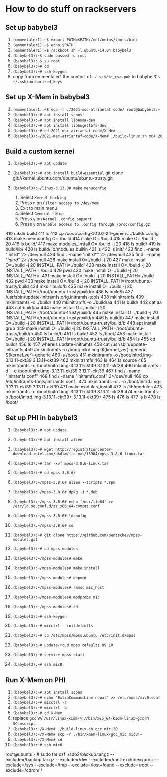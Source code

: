 # How to do stuff on rackservers

## Set up babybel3

1. `(emmentaler1):~$ export PATH=$PATH:/mnt/netos/tools/bin/`
1. `(emmentaler1):~$ echo $PATH`
1. `(emmentaler1):~$ rackboot.sh -l ubuntu-14.04 babybel3`
1. `(babybel3):~$ sudo passwd -d root`
1. `(babybel3):~$ su root`
1. `(babybel3):~# cd`
1. `(babybel3):~# ssh-keygen`
1. copy from emmentaler1 the content of `~/.ssh/id_rsa.pub` to babybel3's `~/.ssh/authorized_keys`


## Set up X-Mem in babybel3

1. `(emmentaler1):~$ scp -r ./2021-msc-atriantaf-code/ root@babybel3:~`
1. `(babybel3):~# apt install scons`
1. `(babybel3):~# apt install libnuma-dev`
1. `(babybel3):~# apt install libhugetlbfs-dev`
1. `(babybel3):~# cd 2021-msc-atriantaf-code/X-Mem`
1. `(babybel3):~/2021-msc-atriantaf-code/X-Mem# ./build-linux.sh x64 20`


## Build a custom kernel

1. `(babybel3):~# apt update`
1. `(babybel3):~# apt install build-essential`
 git clone git://kernel.ubuntu.com/ubuntu/ubuntu-trusty.git

1. `(babybel3):~/linux-3.13.0# make menuconfig`
    1. Select `Kernel hacking`
    1. Press `n` on `Filter access to /dev/mem`
    1. Exit to main menu
    1. Select `General setup`
    1. Press `y` on `Kernel .config support`
    1. Press `y` on `Enable access to .config through /proc/config.gz`

  410  mkdir build
  411  ls
  412  cp /boot/config-3.13.0-24-generic ./build/.config
  413  make menuconfig O=./build
  414  make O=./build
  415  make O=./build -j 20
  416  ls build/
  417  make modules_install O=./build -j 20
  418  ls build/
  419  ls build/lib/
  420  ls build/lib/modules.builtin
  421  ls
  422  ls init/
  423  find . -name "initrd" 2> /dev/null
  424  find . -name "initrd*" 2> /dev/null
  425  find . -name "*initrd*" 2> /dev/null
  426  make install O=./build -j 20
  427  make install O=./build -j 20 INSTALL_PATH=./build/
  428  make install O=./build -j 20 INSTALL_PATH=./build
  429  pwd
  430  make install O=./build -j 20 INSTALL_PATH=.
  431  make install O=./build -j 20 INSTALL_PATH=./build
  432  pwd
  433  make install O=./build -j 20 INSTALL_PATH=/root/ubuntu-trusty/build
  434  mkdir build/b
  435  make install O=./build -j 20 INSTALL_PATH=/root/ubuntu-trusty/build/b
  436  ls build/b
  437  /usr/sbin/update-initramfs.orig.initramfs-tools
  438  mkinitramfs
  439  mkinitramfs  -d ./build/
  440  mkinitramfs  -o ./build/aa
  441  ls build/
  442  cat aa
  443  cat build/aa
  444  make install O=./build -j 20 INSTALL_PATH=/root/ubuntu-trusty/build/
  445  make install O=./build -j 20 INSTALL_PATH=/root/ubuntu-trusty/build/b
  446  ls build/b
  447  make install O=./build -j 20 INSTALL_PATH=/root/ubuntu-trusty/build/b
  448  apt install grub
  449  make install O=./build -j 20 INSTALL_PATH=/root/ubuntu-trusty/build/b
  450  ls build/b
  451  ls build/
  452  ls /boot/
  453  make install O=./build -j 20 INSTALL_PATH=/root/ubuntu-trusty/build/b
  454  ls
  455  cd build/
  456  ls
  457  whereis update-initramfs
  458  cat /usr/sbin/update-initramfs
  459  #mkinitramfs -o /boot/initrd.img-${kernel_ver}-generic ${kernel_ver}-generic
  460  ls /boot/
  461  mkinitramfs -o /boot/initrd.img-3.13.11-ckt39 3.13.11-ckt39
  462  mkinitramfs
  463  ls
  464  ls source
  465  mkinitramfs -o /boot/initrd.img-3.13.11-ckt39 3.13.11-ckt39
  466  mkinitramfs -d . -o /boot/initrd.img-3.13.11-ckt39 3.13.11-ckt39
  467  find / -name "initramfs.conf"
  468  find / -name "initramfs.conf" 2>/dev/null
  469  cp /etc/initramfs-tools/initramfs.conf .
  470  mkinitramfs -d . -o /boot/initrd.img-3.13.11-ckt39 3.13.11-ckt39
  471  make modules_install
  472  ls /lib/modules
  473  mkinitramfs -o /boot/initrd.img-3.13.11-ckt39 3.13.11-ckt39
  474  mkinitramfs -o /boot/initrd.img-3.13.11-ckt39+ 3.13.11-ckt39+
  475  ls
  476  ls
  477  ls b
  478  ls /boot/



## Set up PHI in babybel3

1. `(babybel3):~# apt update`
1. `(babybel3):~# apt install alien`
1. `(babybel3):~# wget http://registrationcenter-download.intel.com/akdlm/irc_nas/15904/mpss-3.8.6-linux.tar`
1. `(babybel3):~# tar -xvf mpss-3.8.6-linux.tar`
1. `(babybel3):~# cd mpss-3.8.6/`
1. `(babybel3):~/mpss-3.8.6# alien --scripts *.rpm`
1. `(babybel3):~/mpss-3.8.6# dpkg -i *.deb`
1. `(babybel3):~/mpss-3.8.6# echo '/usr/lib64' >> /etc/ld.so.conf.d/zz_x86_64-compat.conf`
1. `(babybel3):~/mpss-3.8.6# ldconfig`

1. `(babybel3):~/mpss-3.8.6# cd`
1. `(babybel3):~# git clone https://github.com/pentschev/mpss-modules.git`
1. `(babybel3):~# cd mpss-modules`
1. `(babybel3):~/mpss-modules# make`
1. `(babybel3):~/mpss-modules# make install`
1. `(babybel3):~/mpss-modules# depmod`
1. `(babybel3):~/mpss-modules# rmmod mic_host`
1. `(babybel3):~/mpss-modules# modprobe mic`
1. `(babybel3):~/mpss-modules# cd`
1. `(babybel3):~# ssh-keygen`
1. `(babybel3):~# micctrl --initdefaults`
1. `(babybel3):~# cp /etc/mpss/mpss.ubuntu /etc/init.d/mpss`
1. `(babybel3):~# update-rc.d mpss defaults 99 10`
1. `(babybel3):~# service mpss start`
1. `(babybel3):~# ssh mic0`


## Run X-Mem on PHI

1. `(babybel3):~# apt install scons`
1. `(babybel3):~# echo "ExtraCommandLine nopat" >> /etc/mpss/mic0.conf`
1. `(babybel3):~# micctrl -r`
1. `(babybel3):~# micctrl -b`
1. `(babybel3):~# cd X-Mem`
1. replace `gcc` w/ `/usr/linux-k1om-4.7/bin/x86_64-k1om-linux-gcc` in `SConscript`.
1. `(babybel3):~/X-Mem# ./build-linux.sh gcc_mic 20`
1. `(babybel3):~/X-Mem# scp -r ./bin/xmem-linux-gcc_mic mic0:~`
1. `(babybel3):~/X-Mem# cd`
1. `(babybel3):~# ssh mic0`

root@ubuntu:~# sudo tar czf ./sdb2/backup.tar.gz --exclude=/backup.tar.gz --exclude=/dev --exclude=/mnt-exclude=/proc --exclude=/sys --exclude=/tmp --exclude=/lost+found --exclude=/root --exclude=/cdrom /

